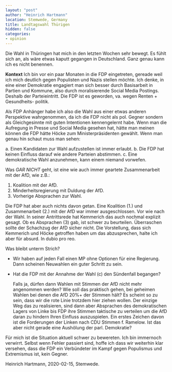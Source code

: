 ```yaml
---
layout: "post"
author: "Heinrich Hartmann"
location: Stemwede, Germany
title: Landtagswahl Thürigen
hidden: false
categories:
- opinion
---
```


Die Wahl in Thüringen hat mich in den letzten Wochen sehr bewegt. Es fühlt sich
an, als wäre etwas kaputt gegangen in Deutschland. Ganz genau kann ich es nicht
benennen.

**Kontext** Ich bin vor ein paar Monaten in die FDP eingetreten, gereade weil
ich mich deutlich gegen Populisten und Nazis stellen möchte. Ich denke, in eine
einer Demokratie engagiert man sich besser durch Basisarbeit in Partien und
Kommune, also durch moralisierende Social Media Postings. Deshalb der
Parteieintritt. Die FDP ist es geworden, va. wegen Renten + Gesundheits-
politik.

Als FDP Anhänger habe ich also die Wahl aus einer etwas anderen Perspektive
wahrgenommen, da ich die FDP nicht als pol. Gegner sondern als Gleichgesinnte
mit guten Intentionen kennengelernt habe. Wenn man die Aufregung in Presse und
Social Media gesehen hat, hätte man meinen können die FDP hätte Höcke zum
Ministerpräsidenten gewählt. Wenn man genau hin schaut muss man sehen:

a. Einen Kandidaten zur Wahl aufzustellen ist immer erlaubt.
b. Die FDP hat keinen Einfluss darauf wie andere Parteien abstimmen.
c. Eine demokratische Wahl anzunehmen, kann einem niemand vorwefen.

Was *GAR NICHT* geht, ist eine wie auch immer geartete Zusammenarbeit mit der
AfD, wie z.B.:

1. Koalition mit der AfD.
2. Minderheitsregierung mit Duldung der AfD.
3. Vorherige Absprachen zur Wahl.

Die FDP hat aber auch nichts davon getan. Eine Koalition (1.) und Zusammenarbeit
(2.) mit der AfD war immer ausgeschlossen. Vor wie nach der Wahl. In seiner
Antrittsrede hat Kemmerich das auch nochmal explizit gesagt. Ob es Absprachen
(3) gab, ist schwer zu beurteilen. Überraschen sollte der Schachzug der AfD
sicher nicht. Die Vorstellung, dass sich Kemmerich und Höcke getroffen haben um
das abzusprechen, halte ich aber für absurd. In dubio pro reo.

Was bleibt unterm Strich?

* Wir haben auf jeden Fall einen MP ohne Optionen für eine Regierung.
  Dann scheinen Neuwahlen ein guter Schritt zu sein.

* Hat die FDP mit der Annahme der Wahl (c) den Sündenfall begangen?

  Falls ja, dürfen dann Wahlen mit Stimmen der AfD nicht mehr angenommen werden?
  Wie soll das praktisch gehen, bei geheimen Wahlen bei denen die AfD 20%+ der
  Stimmen hält?  Es scheint so zu sein, dass wir die rote Linie trotzdem hier
  ziehen wollen.  Der einzige Weg das zu realisieren, sind dann aber Absprachen
  des demokratischen Lagers von Linke bis FDP ihre Stimmen taktische zu
  verteilen um die AfD daran zu hindern Ihren Einfluss auszuspielen. Ein erstes
  Zeichen davon ist die Forderungen der Linken nach CDU Stimmen f. Ramelow.
  Ist das aber nicht gerade eine Aushölung der parl. Demokratie?

Für mich ist die Situation aktuell schwer zu bewereten. Ich bin immernoch verwirrt.
Selbst wenn Fehler passiert sind, hoffe ich dass wir weiterhin klar versehen, dass die FDP
ein Verbündeter im Kampf gegen Populismus und Extremismus ist, kein Gegner.

Heinrich Hartmann, 2020-02-15, Stemwede.
